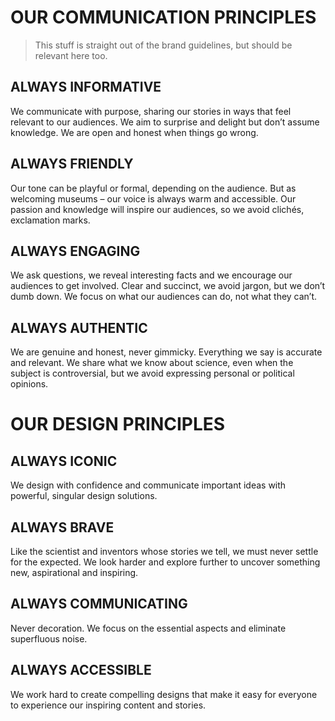 # OUR COMMUNICATION PRINCIPLES

> This stuff is straight out of the brand guidelines, but should be relevant here too.

## ALWAYS INFORMATIVE

We communicate with purpose, sharing our stories in ways that feel relevant to our audiences. We aim to surprise and delight but don’t assume knowledge. We are open and honest when things go wrong.

## ALWAYS FRIENDLY

Our tone can be playful or formal, depending on the audience. But as welcoming museums – our voice is always warm and accessible. Our passion and knowledge will inspire our audiences, so we avoid clichés, exclamation marks.

## ALWAYS ENGAGING

We ask questions, we reveal interesting facts and we encourage our audiences to get involved. Clear and succinct, we avoid jargon, but we don’t dumb down. We focus on what our audiences can do, not what they can’t.

## ALWAYS AUTHENTIC

We are genuine and honest, never gimmicky. Everything we say is accurate and relevant. We share what we know about science, even when the subject is controversial, but we avoid expressing personal or political opinions.

# OUR DESIGN PRINCIPLES

## ALWAYS ICONIC

We design with confidence and communicate important ideas with powerful, singular design solutions.

## ALWAYS BRAVE

Like the scientist and inventors whose stories we tell, we must never settle for the expected. We look harder and explore further to uncover something new, aspirational and inspiring.

## ALWAYS COMMUNICATING

Never decoration.
We focus on the essential aspects and eliminate superfluous noise.

## ALWAYS ACCESSIBLE

We work hard to create compelling designs that make it easy for everyone to experience our inspiring content and stories.

